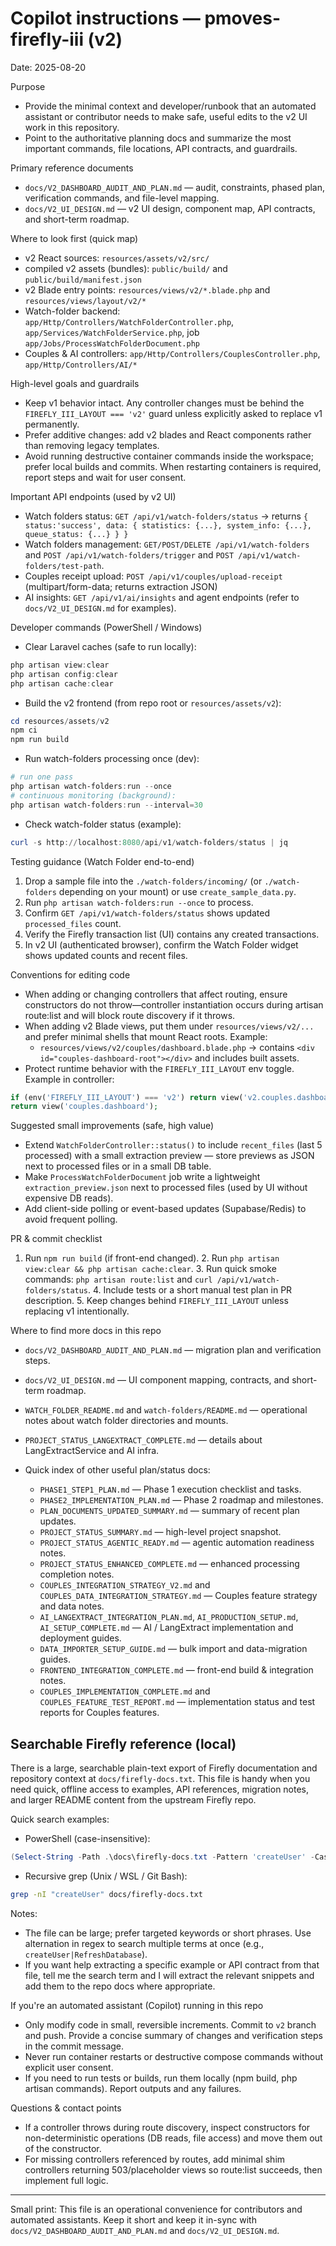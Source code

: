 # Copilot instructions — pmoves-firefly-iii (v2)

Date: 2025-08-20

Purpose
- Provide the minimal context and developer/runbook that an automated assistant or contributor needs to make safe, useful edits to the v2 UI work in this repository.
- Point to the authoritative planning docs and summarize the most important commands, file locations, API contracts, and guardrails.

Primary reference documents
- `docs/V2_DASHBOARD_AUDIT_AND_PLAN.md` — audit, constraints, phased plan, verification commands, and file-level mapping.
- `docs/V2_UI_DESIGN.md` — v2 UI design, component map, API contracts, and short-term roadmap.

Where to look first (quick map)
- v2 React sources: `resources/assets/v2/src/`
- compiled v2 assets (bundles): `public/build/` and `public/build/manifest.json`
- v2 Blade entry points: `resources/views/v2/*.blade.php` and `resources/views/layout/v2/*`
- Watch-folder backend: `app/Http/Controllers/WatchFolderController.php`, `app/Services/WatchFolderService.php`, job `app/Jobs/ProcessWatchFolderDocument.php`
- Couples & AI controllers: `app/Http/Controllers/CouplesController.php`, `app/Http/Controllers/AI/*`

High-level goals and guardrails
- Keep v1 behavior intact. Any controller changes must be behind the `FIREFLY_III_LAYOUT === 'v2'` guard unless explicitly asked to replace v1 permanently.
- Prefer additive changes: add v2 blades and React components rather than removing legacy templates.
- Avoid running destructive container commands inside the workspace; prefer local builds and commits. When restarting containers is required, report steps and wait for user consent.

Important API endpoints (used by v2 UI)
- Watch folders status: `GET /api/v1/watch-folders/status` → returns `{ status:'success', data: { statistics: {...}, system_info: {...}, queue_status: {...} } }`
- Watch folders management: `GET/POST/DELETE /api/v1/watch-folders` and `POST /api/v1/watch-folders/trigger` and `POST /api/v1/watch-folders/test-path`.
- Couples receipt upload: `POST /api/v1/couples/upload-receipt` (multipart/form-data; returns extraction JSON)
- AI insights: `GET /api/v1/ai/insights` and agent endpoints (refer to `docs/V2_UI_DESIGN.md` for examples).

Developer commands (PowerShell / Windows)
- Clear Laravel caches (safe to run locally):
```powershell
php artisan view:clear
php artisan config:clear
php artisan cache:clear
```
- Build the v2 frontend (from repo root or `resources/assets/v2`):
```powershell
cd resources/assets/v2
npm ci
npm run build
```
- Run watch-folders processing once (dev):
```powershell
# run one pass
php artisan watch-folders:run --once
# continuous monitoring (background):
php artisan watch-folders:run --interval=30
```
- Check watch-folder status (example):
```powershell
curl -s http://localhost:8080/api/v1/watch-folders/status | jq
```

Testing guidance (Watch Folder end-to-end)
1. Drop a sample file into the `./watch-folders/incoming/` (or `./watch-folders` depending on your mount) or use `create_sample_data.py`.
2. Run `php artisan watch-folders:run --once` to process.
3. Confirm `GET /api/v1/watch-folders/status` shows updated `processed_files` count.
4. Verify the Firefly transaction list (UI) contains any created transactions.
5. In v2 UI (authenticated browser), confirm the Watch Folder widget shows updated counts and recent files.

Conventions for editing code
- When adding or changing controllers that affect routing, ensure constructors do not throw—controller instantiation occurs during artisan route:list and will block route discovery if it throws.
- When adding v2 Blade views, put them under `resources/views/v2/...` and prefer minimal shells that mount React roots. Example:
  - `resources/views/v2/couples/dashboard.blade.php` → contains `<div id="couples-dashboard-root"></div>` and includes built assets.
- Protect runtime behavior with the `FIREFLY_III_LAYOUT` env toggle. Example in controller:
```php
if (env('FIREFLY_III_LAYOUT') === 'v2') return view('v2.couples.dashboard');
return view('couples.dashboard');
```

Suggested small improvements (safe, high value)
- Extend `WatchFolderController::status()` to include `recent_files` (last 5 processed) with a small extraction preview — store previews as JSON next to processed files or in a small DB table.
- Make `ProcessWatchFolderDocument` job write a lightweight `extraction_preview.json` next to processed files (used by UI without expensive DB reads).
- Add client-side polling or event-based updates (Supabase/Redis) to avoid frequent polling.

PR & commit checklist
1. Run `npm run build` (if front-end changed). 2. Run `php artisan view:clear && php artisan cache:clear`. 3. Run quick smoke commands: `php artisan route:list` and `curl /api/v1/watch-folders/status`. 4. Include tests or a short manual test plan in PR description. 5. Keep changes behind `FIREFLY_III_LAYOUT` unless replacing v1 intentionally.

Where to find more docs in this repo
- `docs/V2_DASHBOARD_AUDIT_AND_PLAN.md` — migration plan and verification steps.
- `docs/V2_UI_DESIGN.md` — UI component mapping, contracts, and short-term roadmap.
- `WATCH_FOLDER_README.md` and `watch-folders/README.md` — operational notes about watch folder directories and mounts.
- `PROJECT_STATUS_LANGEXTRACT_COMPLETE.md` — details about LangExtractService and AI infra.

- Quick index of other useful plan/status docs:
  - `PHASE1_STEP1_PLAN.md` — Phase 1 execution checklist and tasks.
  - `PHASE2_IMPLEMENTATION_PLAN.md` — Phase 2 roadmap and milestones.
  - `PLAN_DOCUMENTS_UPDATED_SUMMARY.md` — summary of recent plan updates.
  - `PROJECT_STATUS_SUMMARY.md` — high-level project snapshot.
  - `PROJECT_STATUS_AGENTIC_READY.md` — agentic automation readiness notes.
  - `PROJECT_STATUS_ENHANCED_COMPLETE.md` — enhanced processing completion notes.
  - `COUPLES_INTEGRATION_STRATEGY_V2.md` and `COUPLES_DATA_INTEGRATION_STRATEGY.md` — Couples feature strategy and data notes.
  - `AI_LANGEXTRACT_INTEGRATION_PLAN.md`, `AI_PRODUCTION_SETUP.md`, `AI_SETUP_COMPLETE.md` — AI / LangExtract implementation and deployment guides.
  - `DATA_IMPORTER_SETUP_GUIDE.md` — bulk import and data-migration guides.
  - `FRONTEND_INTEGRATION_COMPLETE.md` — front-end build & integration notes.
  - `COUPLES_IMPLEMENTATION_COMPLETE.md` and `COUPLES_FEATURE_TEST_REPORT.md` — implementation status and test reports for Couples features.

Searchable Firefly reference (local)
----------------------------------

There is a large, searchable plain-text export of Firefly documentation and repository context at `docs/firefly-docs.txt`. This file is handy when you need quick, offline access to examples, API references, migration notes, and larger README content from the upstream Firefly repo.

Quick search examples:

- PowerShell (case-insensitive):

```powershell
(Select-String -Path .\docs\firefly-docs.txt -Pattern 'createUser' -CaseSensitive:$false).Line
```

- Recursive grep (Unix / WSL / Git Bash):

```bash
grep -nI "createUser" docs/firefly-docs.txt
```

Notes:

- The file can be large; prefer targeted keywords or short phrases. Use alternation in regex to search multiple terms at once (e.g., `createUser|RefreshDatabase`).
- If you want help extracting a specific example or API contract from that file, tell me the search term and I will extract the relevant snippets and add them to the repo docs where appropriate.

If you're an automated assistant (Copilot) running in this repo
- Only modify code in small, reversible increments. Commit to `v2` branch and push. Provide a concise summary of changes and verification steps in the commit message.
- Never run container restarts or destructive compose commands without explicit user consent.
- If you need to run tests or builds, run them locally (npm build, php artisan commands). Report outputs and any failures.

Questions & contact points
- If a controller throws during route discovery, inspect constructors for non-deterministic operations (DB reads, file access) and move them out of the constructor.
- For missing controllers referenced by routes, add minimal shim controllers returning 503/placeholder views so route:list succeeds, then implement full logic.

---
Small print: This file is an operational convenience for contributors and automated assistants. Keep it short and keep it in-sync with `docs/V2_DASHBOARD_AUDIT_AND_PLAN.md` and `docs/V2_UI_DESIGN.md`.
